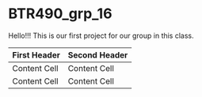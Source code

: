 # BTR490_grp_16
Hello!!! This is our first project for our group in this class. 


| First Header  | Second Header |
| ------------- | ------------- |
| Content Cell  | Content Cell  |
| Content Cell  | Content Cell  |
